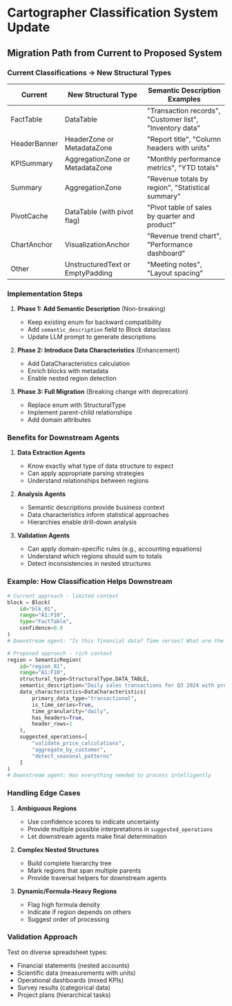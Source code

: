 # Cartographer Classification System Update

## Migration Path from Current to Proposed System

### Current Classifications → New Structural Types

| Current      | New Structural Type              | Semantic Description Examples                            |
| ------------ | -------------------------------- | -------------------------------------------------------- |
| FactTable    | DataTable                        | "Transaction records", "Customer list", "Inventory data" |
| HeaderBanner | HeaderZone or MetadataZone       | "Report title", "Column headers with units"              |
| KPISummary   | AggregationZone or MetadataZone  | "Monthly performance metrics", "YTD totals"              |
| Summary      | AggregationZone                  | "Revenue totals by region", "Statistical summary"        |
| PivotCache   | DataTable (with pivot flag)      | "Pivot table of sales by quarter and product"            |
| ChartAnchor  | VisualizationAnchor              | "Revenue trend chart", "Performance dashboard"           |
| Other        | UnstructuredText or EmptyPadding | "Meeting notes", "Layout spacing"                        |

### Implementation Steps

1. **Phase 1: Add Semantic Description** (Non-breaking)

   - Keep existing enum for backward compatibility
   - Add `semantic_description` field to Block dataclass
   - Update LLM prompt to generate descriptions

1. **Phase 2: Introduce Data Characteristics** (Enhancement)

   - Add DataCharacteristics calculation
   - Enrich blocks with metadata
   - Enable nested region detection

1. **Phase 3: Full Migration** (Breaking change with deprecation)

   - Replace enum with StructuralType
   - Implement parent-child relationships
   - Add domain attributes

### Benefits for Downstream Agents

1. **Data Extraction Agents**

   - Know exactly what type of data structure to expect
   - Can apply appropriate parsing strategies
   - Understand relationships between regions

1. **Analysis Agents**

   - Semantic descriptions provide business context
   - Data characteristics inform statistical approaches
   - Hierarchies enable drill-down analysis

1. **Validation Agents**

   - Can apply domain-specific rules (e.g., accounting equations)
   - Understand which regions should sum to totals
   - Detect inconsistencies in nested structures

### Example: How Classification Helps Downstream

```python
# Current approach - limited context
block = Block(
    id="blk_01",
    range="A1:F10", 
    type="FactTable",
    confidence=0.8
)
# Downstream agent: "Is this financial data? Time series? What are the columns?"

# Proposed approach - rich context
region = SemanticRegion(
    id="region_01",
    range="A1:F10",
    structural_type=StructuralType.DATA_TABLE,
    semantic_description="Daily sales transactions for Q3 2024 with product SKU, quantity, unit price, and customer details",
    data_characteristics=DataCharacteristics(
        primary_data_type="transactional",
        is_time_series=True,
        time_granularity="daily",
        has_headers=True,
        header_rows=1
    ),
    suggested_operations=[
        "validate_price_calculations",
        "aggregate_by_customer",
        "detect_seasonal_patterns"
    ]
)
# Downstream agent: Has everything needed to process intelligently
```

### Handling Edge Cases

1. **Ambiguous Regions**

   - Use confidence scores to indicate uncertainty
   - Provide multiple possible interpretations in `suggested_operations`
   - Let downstream agents make final determination

1. **Complex Nested Structures**

   - Build complete hierarchy tree
   - Mark regions that span multiple parents
   - Provide traversal helpers for downstream agents

1. **Dynamic/Formula-Heavy Regions**

   - Flag high formula density
   - Indicate if region depends on others
   - Suggest order of processing

### Validation Approach

Test on diverse spreadsheet types:

- Financial statements (nested accounts)
- Scientific data (measurements with units)
- Operational dashboards (mixed KPIs)
- Survey results (categorical data)
- Project plans (hierarchical tasks)
